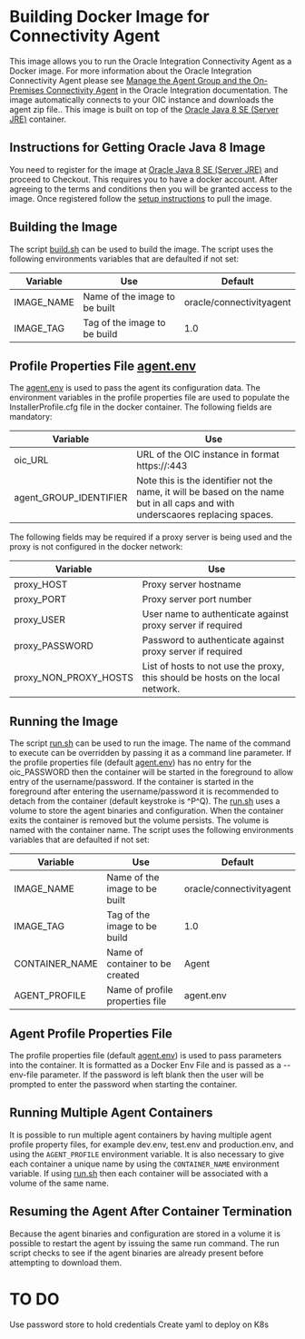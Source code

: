 # Building Docker Image for Connectivity Agent  
This image allows you to run the Oracle Integration Connectivity Agent as a Docker image.
For more information about the Oracle Integration Connectivity Agent please see [Manage the Agent Group and the On-Premises Connectivity Agent][] in the Oracle Integration documentation.
The image automatically connects to your OIC instance and downloads the agent zip file..
This image is built on top of the [Oracle Java 8 SE (Server JRE)] container. 

## Instructions for Getting Oracle Java 8 Image
You need to register for the image at [Oracle Java 8 SE (Server JRE)] and proceed to Checkout.
This requires you to have a docker account.
After agreeing to the terms and conditions then you will be granted access to the image.
Once registered follow the [setup instructions][JDK Container Setup Instructions] to pull the image.

## Building the Image
The script [build.sh][] can be used to build the image.
The script uses the following environments variables that are defaulted if not set:

|Variable|Use|Default|
|--------|---|-------|
|IMAGE_NAME|Name of the image to be built|oracle/connectivityagent|
|IMAGE_TAG|Tag of the image to be build|1.0|

## Profile Properties File [agent.env][]
The [agent.env][] is used to pass the agent its configuration data.
The environment variables in the profile properties file are used to populate the InstallerProfile.cfg file in the docker container.
The following fields are mandatory:

|Variable|Use|
|--------|---|
|oic_URL|URL of the OIC instance in format https://<hostname>:443|
|agent_GROUP_IDENTIFIER|Note this is the identifier not the name, it will be based on the name but in all caps and with underscaores replacing spaces.|

The following fields may be required if a proxy server is being used and the proxy is not configured in the docker network:

|Variable|Use|
|--------|---|
|proxy_HOST|Proxy server hostname|
|proxy_PORT|Proxy server port number|
|proxy_USER|User name to authenticate against proxy server if required|
|proxy_PASSWORD|Password to authenticate against proxy server if required|
|proxy_NON_PROXY_HOSTS|List of hosts to not use the proxy, this should be hosts on the local network.|

## Running the Image
The script [run.sh][] can be used to run the image.
The name of the command to execute can be overridden by passing it as a command line parameter.
If the profile properties file (default [agent.env][]) has no entry for the oic_PASSWORD then the container will be started in the foreground to allow entry of the username/password.
If the container is started in the foreground after entering the username/password it is recommended to detach from the container (default keystroke is ^P^Q). 
The [run.sh][] uses a volume to store the agent binaries and configuration.
When the container exits the container is removed but the volume persists. 
The volume is named with the container name.
The script uses the following environments variables that are defaulted if not set:

|Variable|Use|Default|
|--------|---|-------|
|IMAGE_NAME|Name of the image to be built|oracle/connectivityagent|
|IMAGE_TAG|Tag of the image to be build|1.0|
|CONTAINER_NAME|Name of container to be created|Agent|
|AGENT_PROFILE|Name of profile properties file|agent.env|

## Agent Profile Properties File
The profile properties file (default [agent.env][]) is used to pass parameters into the container.
It is formatted as a Docker Env File and is passed as a --env-file parameter.
If the password is left blank then the user will be prompted to enter the password when starting the container.

## Running Multiple Agent Containers
It is possible to run multiple agent containers by having multiple agent profile property files, for example dev.env, test.env and production.env, and using the `AGENT_PROFILE` environment variable.
It is also necessary to give each container a unique name by using the `CONTAINER_NAME` environment variable.
If using [run.sh][] then each container will be associated with a volume of the same name.

## Resuming the Agent After Container Termination
Because the agent binaries and configuration are stored in a volume it is possible to restart the agent by issuing the same run command.  The run script checks to see if the agent binaries are already present before attempting to download them.

# TO DO
Use password store to hold credentials
Create yaml to deploy on K8s

[Manage the Agent Group and the On-Premises Connectivity Agent]: https://docs.oracle.com/en/cloud/paas/integration-cloud/integrations-user/managing-agent-groups-and-connectivity-agent.html
[Download and Install the Agent]: https://docs.oracle.com/en/cloud/paas/integration-cloud/integrations-user/agent-download-and-installation.html#GUID-932D53E0-69F1-42E2-8F9C-B2CB3B69A5B4
[Oracle Java 8 SE (Server JRE)]: https://store.docker.com/images/oracle-serverjre-8
[JDK Container Setup Instructions]: https://store.docker.com/images/oracle-serverjre-8/plans/ba2a7fa2-3b4e-4ba3-871c-f5ffe925a0e7?tab=instructions
[build.sh]: build.sh
[run.sh]: run.sh
[agent.env]: agent.env
